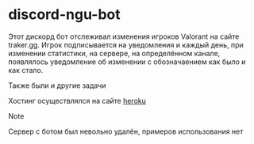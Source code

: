 # discord-ngu-bot
Этот дискорд бот отслеживал изменения игроков Valorant на сайте traker.gg.
Игрок подписывается на уведомления и каждый день, при изменении статистики, на сервере, на определённом канале, появлялось уведомление об изменении с обозначаением как было и как стало.

Также были и другие задачи

Хостинг осуществлялся на сайте [heroku](https://www.heroku.com)

> [!NOTE]  
> Сервер с ботом был невольно удалён, примеров использования нет
